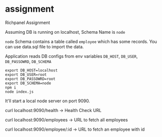 # assignment
Richpanel Assignment

Assuming DB is running on localhost, Schema Name is `node`

`node` Schema contains a table called `employee` which has some records. You can use data.sql file to import the data.

Application reads DB configs from env variables `DB_HOST`, `DB_USER`, `DB_PASSOWRD`, `DB_SCHEMA`

```
export DB_HOST=localhost
export DB_USER=root
export DB_PASSOWRD=root
export DB_SCHEMA=node
npm i
node index.js

```


It'll start a local node server on port 9090. 

curl localhost:9090/health  -> Health Check URL

curl localhost:9090/employees  ->  URL  to fetch all employees

curl localhost:9090/employee/:id -> URL to fetch an employee with id


